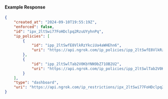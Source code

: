 <!-- Code generated for API Clients. DO NOT EDIT. -->

#### Example Response

```json
{
	"created_at": "2024-09-10T19:55:19Z",
	"enforced": false,
	"id": "ipx_2ltSwi77FoHDclpq2RzuUYyhnPq",
	"ip_policies": [
		{
			"id": "ipp_2ltSwfE8VlkRzYkciUa4aWHEhn6",
			"uri": "https://api.ngrok.com/ip_policies/ipp_2ltSwfE8VlkRzYkciUa4aWHEhn6"
		},
		{
			"id": "ipp_2ltSwlTab2V0KbYNN9bZ71OB2U2",
			"uri": "https://api.ngrok.com/ip_policies/ipp_2ltSwlTab2V0KbYNN9bZ71OB2U2"
		}
	],
	"type": "dashboard",
	"uri": "https://api.ngrok.com/ip_restrictions/ipx_2ltSwi77FoHDclpq2RzuUYyhnPq"
}
```
